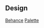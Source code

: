 ## Design

[Behance](https://www.behance.net/gallery/144600949/Design-exercise?tracking_source=search_projects%7Cinput%20field)
[Palette](https://coolors.co/palettes/trending)

